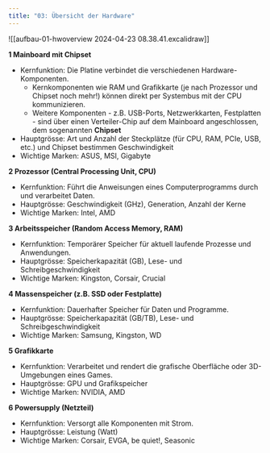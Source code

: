 ```yaml
---
title: "03: Übersicht der Hardware"
---
```



![[aufbau-01-hwoverview 2024-04-23 08.38.41.excalidraw]]

**1 Mainboard mit Chipset**
- Kernfunktion: Die Platine verbindet die verschiedenen Hardware-Komponenten. 
	- Kernkomponenten wie RAM und Grafikkarte (je nach Prozessor und Chipset noch mehr!) können direkt per Systembus mit der CPU kommunizieren.
	- Weitere Komponenten - z.B. USB-Ports, Netzwerkkarten, Festplatten - sind über einen Verteiler-Chip auf dem Mainboard angeschlossen, dem sogenannten **Chipset**
- Hauptgrösse: Art und Anzahl der Steckplätze (für CPU, RAM, PCIe, USB, etc.) und Chipset bestimmen Geschwindigkeit
- Wichtige Marken: ASUS, MSI, Gigabyte

**2 Prozessor (Central Processing Unit, CPU)**
- Kernfunktion: Führt die Anweisungen eines Computerprogramms durch und verarbeitet Daten.
- Hauptgrösse: Geschwindigkeit (GHz), Generation, Anzahl der Kerne
- Wichtige Marken: Intel, AMD

**3 Arbeitsspeicher (Random Access Memory, RAM)**
- Kernfunktion: Temporärer Speicher für aktuell laufende Prozesse und Anwendungen.
- Hauptgrösse: Speicherkapazität (GB), Lese- und Schreibgeschwindigkeit
- Wichtige Marken: Kingston, Corsair, Crucial

**4 Massenspeicher (z.B. SSD oder Festplatte)**
- Kernfunktion: Dauerhafter Speicher für Daten und Programme.
- Hauptgrösse: Speicherkapazität (GB/TB), Lese- und Schreibgeschwindigkeit
- Wichtige Marken: Samsung, Kingston, WD

**5 Grafikkarte**
- Kernfunktion: Verarbeitet und rendert die grafische Oberfläche oder 3D-Umgebungen eines Games.
- Hauptgrösse: GPU und Grafikspeicher
- Wichtige Marken: NVIDIA, AMD

**6 Powersupply (Netzteil)**
- Kernfunktion: Versorgt alle Komponenten mit Strom.
- Hauptgrösse: Leistung (Watt)
- Wichtige Marken: Corsair, EVGA, be quiet!, Seasonic

